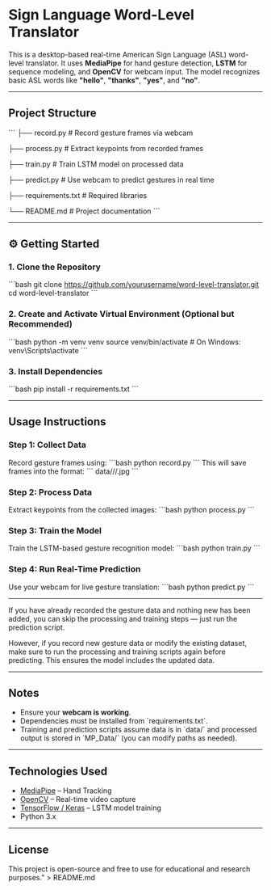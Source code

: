 # Sign Language Word-Level Translator 

This is a desktop-based real-time American Sign Language (ASL) word-level translator. It uses **MediaPipe** for hand gesture detection, **LSTM** for sequence modeling, and **OpenCV** for webcam input. The model recognizes basic ASL words like **\"hello\"**, **\"thanks\"**, **\"yes\"**, and **\"no\"**.

---

##  Project Structure

\`\`\`
├── record.py           # Record gesture frames via webcam

├── process.py          # Extract keypoints from recorded frames

├── train.py            # Train LSTM model on processed data

├── predict.py          # Use webcam to predict gestures in real time

├── requirements.txt    # Required libraries

└── README.md           # Project documentation
\`\`\`

---

## ⚙️ Getting Started

### 1. Clone the Repository

\`\`\`bash
git clone https://github.com/yourusername/word-level-translator.git
cd word-level-translator
\`\`\`

### 2. Create and Activate Virtual Environment (Optional but Recommended)

\`\`\`bash
python -m venv venv
source venv/bin/activate    # On Windows: venv\\Scripts\\activate
\`\`\`

### 3. Install Dependencies

\`\`\`bash
pip install -r requirements.txt
\`\`\`

---

##  Usage Instructions

### Step 1: Collect Data

Record gesture frames using:
\`\`\`bash
python record.py
\`\`\`
This will save frames into the format:
\`\`\`
data/<word>/<sequence>/<frame>.jpg
\`\`\`

### Step 2: Process Data

Extract keypoints from the collected images:
\`\`\`bash
python process.py
\`\`\`

### Step 3: Train the Model

Train the LSTM-based gesture recognition model:
\`\`\`bash
python train.py
\`\`\`

### Step 4: Run Real-Time Prediction

Use your webcam for live gesture translation:
\`\`\`bash
python predict.py
\`\`\`

---
If you have already recorded the gesture data and nothing new has been added, you can skip the processing and training steps — just run the prediction script.

However, if you record new gesture data or modify the existing dataset, make sure to run the processing and training scripts again before predicting. This ensures the model includes the updated data.

---
##  Notes

- Ensure your **webcam is working**.
- Dependencies must be installed from \`requirements.txt\`.
- Training and prediction scripts assume data is in \`data/\` and processed output is stored in \`MP_Data/\` (you can modify paths as needed).

---

##  Technologies Used

- [MediaPipe](https://google.github.io/mediapipe/) – Hand Tracking
- [OpenCV](https://opencv.org/) – Real-time video capture
- [TensorFlow / Keras](https://www.tensorflow.org/) – LSTM model training
- Python 3.x

---

##  License

This project is open-source and free to use for educational and research purposes." > README.md
